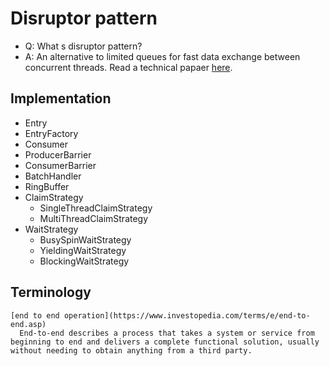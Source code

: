 # Disruptor pattern

- Q: What s disruptor pattern?
- A: An alternative to limited queues for fast data exchange between concurrent threads.
     Read a technical papaer [here](https://lmax-exchange.github.io/disruptor/files/Disruptor-1.0.pdf).

## Implementation

- Entry
- EntryFactory
- Consumer
- ProducerBarrier
- ConsumerBarrier
- BatchHandler
- RingBuffer
- ClaimStrategy
  - SingleThreadClaimStrategy
  - MultiThreadClaimStrategy
- WaitStrategy
  - BusySpinWaitStrategy
  - YieldingWaitStrategy
  - BlockingWaitStrategy

## Terminology

```{glossary}
[end to end operation](https://www.investopedia.com/terms/e/end-to-end.asp)
  End-to-end describes a process that takes a system or service from beginning to end and delivers a complete functional solution, usually without needing to obtain anything from a third party.
```
